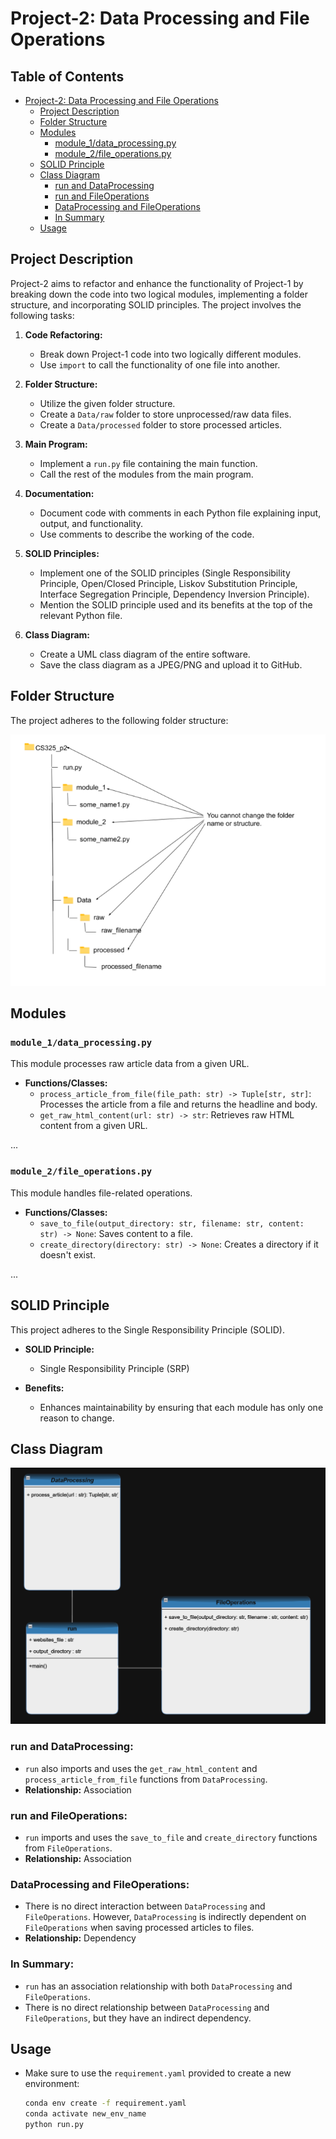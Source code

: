 # Project-2: Data Processing and File Operations

## Table of Contents

- [Project-2: Data Processing and File Operations](#project-2-data-processing-and-file-operations)
    - [Project Description](#project-description)
    - [Folder Structure](#folder-structure)
    - [Modules](#modules)
        - [module_1/data_processing.py](#module_1data_processingpy)
        - [module_2/file_operations.py](#module_2file_operationspy)
    - [SOLID Principle](#solid-principle)
    - [Class Diagram](#class-diagram)
        - [run and DataProcessing](#run-and-dataprocessing)
        - [run and FileOperations](#run-and-fileoperations)
        - [DataProcessing and FileOperations](#dataprocessing-and-fileoperations)
        - [In Summary](#in-summary) 
    - [Usage](#usage)

## Project Description

Project-2 aims to refactor and enhance the functionality of Project-1 by breaking down the code into two logical modules, implementing a folder structure, and incorporating SOLID principles. The project involves the following tasks:

1. **Code Refactoring:**
   - Break down Project-1 code into two logically different modules.
   - Use `import` to call the functionality of one file into another.

2. **Folder Structure:**
   - Utilize the given folder structure.
   - Create a `Data/raw` folder to store unprocessed/raw data files.
   - Create a `Data/processed` folder to store processed articles.

3. **Main Program:**
   - Implement a `run.py` file containing the main function.
   - Call the rest of the modules from the main program.

4. **Documentation:**
   - Document code with comments in each Python file explaining input, output, and functionality.
   - Use comments to describe the working of the code.

5. **SOLID Principles:**
   - Implement one of the SOLID principles (Single Responsibility Principle, Open/Closed Principle, Liskov Substitution Principle, Interface Segregation Principle, Dependency Inversion Principle).
   - Mention the SOLID principle used and its benefits at the top of the relevant Python file.

6. **Class Diagram:**
   - Create a UML class diagram of the entire software.
   - Save the class diagram as a JPEG/PNG and upload it to GitHub.

## Folder Structure

The project adheres to the following folder structure:

![Folder Structure](images/Screenshot%202024-03-01%20142824.png)

## Modules

### `module_1/data_processing.py`

This module processes raw article data from a given URL.

- **Functions/Classes:**
  - `process_article_from_file(file_path: str) -> Tuple[str, str]`: Processes the article from a file and returns the headline and body.
  - `get_raw_html_content(url: str) -> str`: Retrieves raw HTML content from a given URL.

...

### `module_2/file_operations.py`

This module handles file-related operations.

- **Functions/Classes:**
  - `save_to_file(output_directory: str, filename: str, content: str) -> None`: Saves content to a file.
  - `create_directory(directory: str) -> None`: Creates a directory if it doesn't exist.

...

## SOLID Principle

This project adheres to the Single Responsibility Principle (SOLID).

- **SOLID Principle:**
  - Single Responsibility Principle (SRP)

- **Benefits:**
  - Enhances maintainability by ensuring that each module has only one reason to change.

## Class Diagram
![Class Diagram](images/class_diagram.png)

### run and DataProcessing:

- `run` also imports and uses the `get_raw_html_content` and `process_article_from_file` functions from `DataProcessing`.
- **Relationship:** Association

### run and FileOperations:

- `run` imports and uses the `save_to_file` and `create_directory` functions from `FileOperations`.
- **Relationship:** Association

 ### DataProcessing and FileOperations:

- There is no direct interaction between `DataProcessing` and `FileOperations`. However, `DataProcessing` is indirectly dependent on `FileOperations` when saving processed articles to files.
- **Relationship:** Dependency

### In Summary:

- `run` has an association relationship with both `DataProcessing` and `FileOperations`.
- There is no direct relationship between `DataProcessing` and `FileOperations`, but they have an indirect dependency.


## Usage

- Make sure to use the `requirement.yaml` provided to create a new environment:
  ```bash
  conda env create -f requirement.yaml
  conda activate new_env_name
  python run.py
